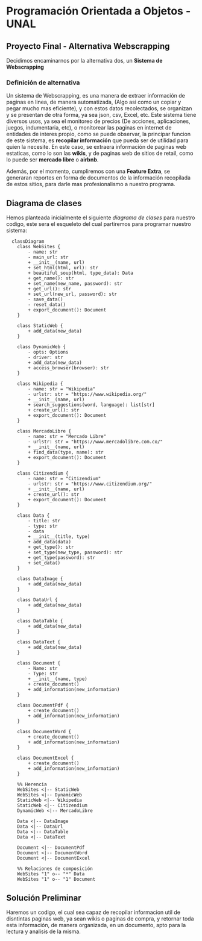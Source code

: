 # Programación Orientada a Objetos - UNAL
## Proyecto Final - Alternativa Webscrapping
Decidimos encaminarnos por la alternativa dos, un **Sistema de Webscrapping**

### Definición de alternativa
Un sistema de Webscrapping, es una manera de extraer información de paginas en linea, de manera automatizada, (Algo asi como un copiar y pegar mucho mas eficiente), y con estos datos recolectados, se organizan y se presentan de otra forma, ya sea json, csv, Excel, etc. Este sistema tiene diversos usos, ya sea el monitoreo de precios (De acciones, aplicaciones, juegos, indumentaria, etc), o monitorear las paginas en internet de entidades de interes propio, como se puede observar, la principar funcion de este sistema, es **recopilar información** que pueda ser de utilidad para quien la necesite. En este caso, se extraera información de paginas web estaticas, como lo son las **wikis**, y de paginas web de sitios de retail, como lo puede ser **mercado libre** o **airbnb**.

Además, por el momento, cumpliremos con una **Feature Extra**, se generaran reportes en forma de documentos de la información recopilada de estos sitios, para darle mas profesionalismo a nuestro programa.

## Diagrama de clases

Hemos planteada inicialmente el siguiente *diagrama de clases* para nuestro codigo, este sera el esqueleto del cual partiremos para programar nuestro sistema:

```mermaid
  classDiagram   
    class WebSites {
        - name: str
        - main_url: str
        + __init__(name, url)
        + set_html(html, url): str
        + beautiful_soup(html, type_data): Data
        + get_name(): str
        + set_name(new_name, password): str
        + get_url(): str
        + set_url(new_url, password): str
        - save_data()
        - reset_data()
        + export_document(): Document
    }

    class StaticWeb {
        + add_data(new_data)
    }

    class DynamicWeb {
        - opts: Options
        - driver: str
        + add_data(new_data)
        + access_browser(browser): str
    }

    class Wikipedia {
        - name: str = "Wikipedia"
        - urlstr: str = "https://www.wikipedia.org/"
        + __init__(name, url)
        + search_suggestions(word, language): list[str]
        + create_url(): str
        + export_document(): Document
    }

    class MercadoLibre {
        - name: str = "Mercado Libre"
        - urlstr: str = "https://www.mercadolibre.com.co/"
        + __init__(name, url)
        + find_data(type, name): str
        + export_document(): Document
    }

    class Citizendium {
        - name: str = "Citizendium"
        - urlstr: str = "https://www.citizendium.org/"
        + __init__(name, url)
        + create_url(): str
        + export_document(): Document
    }

    class Data {
        - title: str
        - type: str
        - data
        + __init__(title, type)
        + add_data(data)
        + get_type(): str
        + set_type(new_type, password): str
        + get_type(password): str
        + set_data()
    }

    class DataImage {
        + add_data(new_data)
    }

    class DataUrl {
        + add_data(new_data)
    }

    class DataTable {
        + add_data(new_data)
    }

    class DataText {
        + add_data(new_data)
    }

    class Document {
        - Name: str
        - Type: str
        + __init__(name, type)
        + create_document()
        + add_information(new_information)
    }

    class DocumentPdf {
        + create_document()
        + add_information(new_information)
    }

    class DocumentWord {
        + create_document()
        + add_information(new_information)
    }

    class DocumentExcel {
        + create_document()
        + add_information(new_information)
    }

    %% Herencia
    WebSites <|-- StaticWeb
    WebSites <|-- DynamicWeb
    StaticWeb <|-- Wikipedia
    StaticWeb <|-- Citizendium
    DynamicWeb <|-- MercadoLibre

    Data <|-- DataImage
    Data <|-- DataUrl
    Data <|-- DataTable
    Data <|-- DataText

    Document <|-- DocumentPdf
    Document <|-- DocumentWord
    Document <|-- DocumentExcel

    %% Relaciones de composición
    WebSites "1" o-- "*" Data
    WebSites "1" o-- "1" Document
```
## Solución Preliminar
Haremos un codigo, el cual sea capaz de recopilar informacion util de disntintas paginas web, ya sean wikis o paginas de compra, y retornar toda esta información, de manera organizada, en un documento, apto para la lectura y analisis de la misma.

